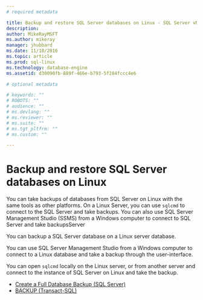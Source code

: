 ```yaml
---
# required metadata

title: Backup and restore SQL Server databases on Linux - SQL Server vNext CTP1 | Microsoft Docs
description: 
author: MikeRayMSFT 
ms.author: mikeray 
manager: jhubbard
ms.date: 11/10/2016
ms.topic: article
ms.prod: sql-linux
ms.technology: database-engine
ms.assetid: d30090fb-889f-466e-b793-5f284fccc4e6

# optional metadata

# keywords: ""
# ROBOTS: ""
# audience: ""
# ms.devlang: ""
# ms.reviewer: ""
# ms.suite: ""
# ms.tgt_pltfrm: ""
# ms.custom: ""

---
```

# Backup and restore SQL Server databases on Linux

You can take backups of databases from SQL Server on Linux with the same tools as other platforms. On a Linux Server, you can use `sqlcmd` to connect to the SQL Server and take backups. You can also use SQL Server Management Studio (SSMS) from a Windows computer to connect to SQL Server and take backupsServer 




You can backup a SQL Server database on a Linux server database. 

You can use SQL Server Management Studio from a Windows computer to connect to a Linux database and take a backup through the user-interface.

You can open `sqlcmd` locally on the Linux server, or from another server and connect to the instance of SQL Server on Linux and take the backup.  

* [Create a Full Database Backup (SQL Server)](http://msdn.microsoft.com/library/ms187510.aspx)
* [BACKUP (Transact-SQL)](http://msdn.microsoft.com/library/ms186865.aspx)